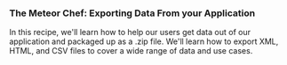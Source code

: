 ### The Meteor Chef: Exporting Data From your Application

In this recipe, we'll learn how to help our users get data out of our application and packaged up as a .zip file. We'll learn how to export XML, HTML, and CSV files to cover a wide range of data and use cases.
